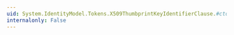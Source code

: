 ```yaml
---
uid: System.IdentityModel.Tokens.X509ThumbprintKeyIdentifierClause.#ctor(System.Byte[])
internalonly: False
---
```

